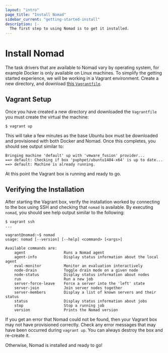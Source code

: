 ```yaml
---
layout: "intro"
page_title: "Install Nomad"
sidebar_current: "getting-started-install"
description: |-
  The first step to using Nomad is to get it installed.
---
```


# Install Nomad

The task drivers that are available to Nomad vary by operating system,
for example Docker is only available on Linux machines. To simplify the
getting started experience, we will be working in a Vagrant environment.
Create a new directory, and download [this `Vagrantfile`](#).

## Vagrant Setup

Once you have created a new directory and downloaded the `Vagrantfile`
you must create the virtual the machine:

    $ vagrant up

This will take a few minutes as the base Ubuntu box must be downloaded
and provisioned with both Docker and Nomad. Once this completes, you should
see output similar to:

    Bringing machine 'default' up with 'vmware_fusion' provider...
    ==> default: Checking if box 'puphpet/ubuntu1404-x64' is up to date...
    ==> default: Machine is already running.

At this point the Vagrant box is running and ready to go.

## Verifying the Installation

After starting the Vagrant box, verify the installation worked by connecting
to the box using SSH and checking that `nomad` is available. By executing
`nomad`, you should see help output similar to the following:

```
$ vagrant ssh
...

vagrant@nomad:~$ nomad
usage: nomad [--version] [--help] <command> [<args>]

Available commands are:
    agent                 Runs a Nomad agent
    agent-info            Display status information about the local agent
    eval-monitor          Monitor an evaluation interactively
    node-drain            Toggle drain mode on a given node
    node-status           Display status information about nodes
    run                   Run a new job
    server-force-leave    Force a server into the 'left' state
    server-join           Join server nodes together
    server-members        Display a list of known servers and their status
    status                Display status information about jobs
    stop                  Stop a running job
    version               Prints the Nomad version
```

If you get an error that Nomad could not be found, then your Vagrant box
may not have provisioned correctly. Check any error messages that may have
been occurred during `vagrant up`. You can always destroy the box and
re-create it.

Otherwise, Nomad is installed and ready to go!

